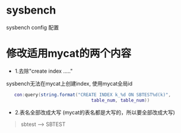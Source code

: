# sysbench
sysbench config 配置

# 修改适用mycat的两个内容 
- 1.去除"create index ....."

sysbench无法在mycat上创建index, 使用mycat全局id

```lua
   con:query(string.format("CREATE INDEX k_%d ON SBTEST%d(k)",
                                table_num, table_num))
``` 


- 2.表名全部改成大写 (mycat的表名都是大写的，所以要全部改成大写)
> sbtest --> SBTEST
